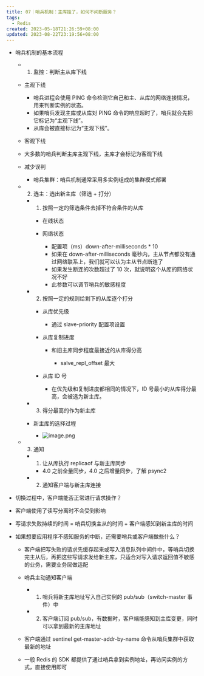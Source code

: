 ```yaml
---
title: 07｜哨兵机制：主库挂了，如何不间断服务？
tags:
  - Redis
created: 2023-05-18T21:26:59+08:00
updated: 2023-08-22T23:19:56+08:00
---
```


- 哨兵机制的基本流程

  - 1. 监控：判断主从库下线

  - 主观下线

    - 哨兵进程会使用 PING 命令检测它自己和主、从库的网络连接情况，用来判断实例的状态。
    - 如果哨兵发现主库或从库对 PING 命令的响应超时了，哨兵就会先把它标记为“主观下线”。
    - 从库会被直接标记为“主观下线”。

  - 客观下线

  - 大多数的哨兵判断主库主观下线，主库才会标记为客观下线

  - 减少误判

    - 哨兵集群：哨兵机制通常采用多实例组成的集群模式部署

  - 2. 选主：选出新主库（筛选 + 打分）

    - 1. 按照一定的筛选条件去掉不符合条件的从库

      - 在线状态
      - 网络状态

        - 配置项（ms）down-after-milliseconds * 10
        - 如果在 down-after-milliseconds 毫秒内，主从节点都没有通过网络联系上，我们就可以认为主从节点断连了
        - 如果发生断连的次数超过了 10 次，就说明这个从库的网络状况不好
        - 此参数可以调节哨兵的敏感程度

    - 2. 按照一定的规则给剩下的从库逐个打分

      - 从库优先级

        - 通过 slave-priority 配置项设置

      - 从库复制进度

        - 和旧主库同步程度最接近的从库得分高

          - salve_repl_offset 最大

      - 从库 ID 号

        - 在优先级和复制进度都相同的情况下，ID 号最小的从库得分最高，会被选为新主库。

    - 3. 得分最高的作为新主库
    - 新主库的选择过程
      - ![image.png](https://cdn.jsdelivr.net/gh/11ze/static/images/redis-07-1.png)

  - 3. 通知

    - 1. 让从库执行 replicaof 与新主库同步

      - 4.0 之前全量同步，4.0 之后增量同步，了解 psync2

    - 2. 通知客户端与新主库连接

- 切换过程中，客户端能否正常进行请求操作？

- 客户端使用了读写分离时不会受到影响
- 写请求失败持续的时间 = 哨兵切换主从的时间 + 客户端感知到新主库的时间

- 如果想要应用程序不感知服务的中断，还需要哨兵或客户端做些什么？

  - 客户端把写失败的请求先缓存起来或写入消息队列中间件中，等哨兵切换完主从后，再把这些写请求发给新主库，只适合对写入请求返回值不敏感的业务，需要业务层做适配
  - 哨兵主动通知客户端

    - 1. 哨兵将新主库地址写入自己实例的 pub/sub（switch-master 事件）中
    - 2. 客户端订阅 pub/sub，有数据时，客户端能感知到主库变更，同时可以拿到最新的主库地址

  - 客户端通过 sentinel get-master-addr-by-name 命令从哨兵集群中获取最新的地址
  - 一般 Redis 的 SDK 都提供了通过哨兵拿到实例地址，再访问实例的方式，直接使用即可
